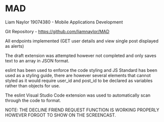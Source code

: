 # MAD
Liam Naylor 19074380 - Mobile Applications Development

Git Repository - https://github.com/liamnaylor/MAD

All endpoints implemented (GET user details and view single post displayed as alerts)

The draft extension was attempted however not completed and only saves text to an array in JSON
format.

eslint has been used to enforce the code styling and JS Standard has been used as a styling guide,
there are however several elements that cannot styled as it would require user_id and post_id to 
be declared as variables rather than objects for use. 

The eslint Visual Studio Code extension was used to automatically scan through the code to format.

NOTE: THE DECLINE FRIEND REQUEST FUNCTION IS WORKING PROPERLY HOWEVER FORGOT TO SHOW ON THE SCREENCAST.
